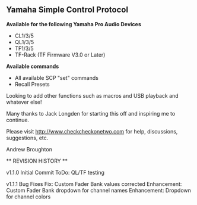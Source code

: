 ## Yamaha Simple Control Protocol

**Available for the following Yamaha Pro Audio Devices**

* CL1/3/5
* QL1/3/5
* TF1/3/5
* TF-Rack (TF Firmware V3.0 or Later)

**Available commands**

* All available SCP "set" commands                        
* Recall Presets

Looking to add other functions such as macros and USB playback and whatever else!

Many thanks to Jack Longden for starting this off and inspiring me to continue.

Please visit http://www.checkcheckonetwo.com for help, discussions, suggestions, etc.

Andrew Broughton

** REVISION HISTORY **

v1.1.0  Initial Commit
        ToDo: QL/TF testing
        
v1.1.1  Bug Fixes
        Fix: Custom Fader Bank values corrected
        Enhancement: Custom Fader Bank dropdown for channel names
        Enhancement: Dropdown for channel colors